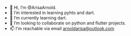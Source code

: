 - 👋 Hi, I’m @ArisaArnold.
- 👀 I’m interested in learning pyhto and dart.
- 🌱 I’m currently learning dart.
- 💞️ I’m looking to collaborate on python and flutter projects.
- 📫 I'm reachable via email arnoldarisa@outlook.com

<!---
ArisaArnold/ArisaArnold is a ✨ special ✨ repository because its `README.md` (this file) appears on your GitHub profile.
You can click the Preview link to take a look at your changes.
--->
